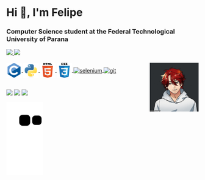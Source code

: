 <h1 align="left">Hi 👋, I'm Felipe</h1>
<h3 align="left">Computer Science student at the Federal Technological University of Parana</h3>

<div>
  <a href="https://github.com/felipolis">
  <img height="180em" src="https://github-readme-stats.vercel.app/api?username=felipolis&show_icons=true&theme=onedark&include_all_commits=true&count_private=true"/>
  <img height="180em" src="https://github-readme-stats.vercel.app/api/top-langs/?username=felipolis&layout=compact&langs_count=16&theme=onedark"/>
<div>

<div style="display: inline_block"><br>
  <img align="center" alt="c" height="40" width="40" src="https://raw.githubusercontent.com/devicons/devicon/master/icons/c/c-original.svg">
  <img align="center" alt="python" height="40" width="40" src="https://raw.githubusercontent.com/devicons/devicon/master/icons/python/python-original.svg">
  <img align="center" alt="html5" height="40" width="40" src="https://raw.githubusercontent.com/devicons/devicon/master/icons/html5/html5-original-wordmark.svg">
  <img align="center" alt="css3" height="40" width="40" src="https://raw.githubusercontent.com/devicons/devicon/master/icons/css3/css3-original-wordmark.svg">
  <img align="center" alt="selenium" height="40" width="40" src="https://raw.githubusercontent.com/detain/svg-logos/780f25886640cef088af994181646db2f6b1a3f8/svg/selenium-logo.svg">
  <img align="center" alt="git" height="40" width="40" src="https://www.vectorlogo.zone/logos/git-scm/git-scm-icon.svg">
  <img align="right" alt="Rafa-yoda" height="128" width="128" src="https://github.com/felipolis/felipolis/blob/main/meuavatar.gif">
</div>

  ##

<div> 
  <a href="https://www.instagram.com/felipeacmendes/" target="_blank"><img src="https://img.shields.io/badge/-Instagram-%23E4405F?style=for-the-badge&logo=instagram&logoColor=white" target="_blank"></a>
  <a href = "mailto: felipecunhamendes@gmail.com"><img src="https://img.shields.io/badge/-Gmail-%23333?style=for-the-badge&logo=gmail&logoColor=white" target="_blank"></a>
  <a href="https://www.linkedin.com/in/felipeacmendes/" target="_blank"><img src="https://img.shields.io/badge/-LinkedIn-%230077B5?style=for-the-badge&logo=linkedin&logoColor=white" target="_blank"></a>
  
  ![Snake animation](https://github.com/felipolis/felipolis/blob/output/github-contribution-grid-snake.svg)
</div>

